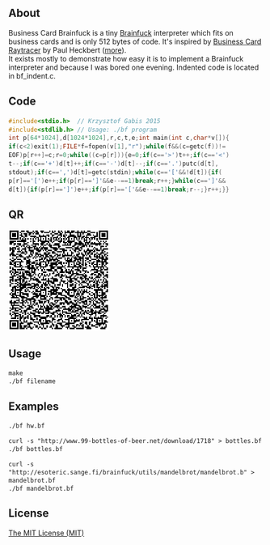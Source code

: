 ## About
Business Card Brainfuck is a tiny [Brainfuck](http://en.wikipedia.org/wiki/Brainfuck) interpreter which fits on business cards and is only 512 bytes of code. It's inspired by [Business Card Raytracer](http://www.cs.utah.edu/~aek/code/card.cpp) by Paul Heckbert ([more](http://fabiensanglard.net/rayTracing_back_of_business_card/)).  
It exists mostly to demonstrate how easy it is to implement a Brainfuck interpreter and because I was bored one evening. Indented code is located in bf_indent.c.

## Code
```c
#include<stdio.h>  // Krzysztof Gabis 2015
#include<stdlib.h> // Usage: ./bf program
int p[64*1024],d[1024*1024],r,c,t,e;int main(int c,char*v[]){
if(c<2)exit(1);FILE*f=fopen(v[1],"r");while(f&&(c=getc(f))!=
EOF)p[r++]=c;r=0;while((c=p[r])){e=0;if(c=='>')t++;if(c=='<')
t--;if(c=='+')d[t]++;if(c=='-')d[t]--;if(c=='.')putc(d[t],
stdout);if(c==',')d[t]=getc(stdin);while(c=='['&&!d[t]){if(
p[r]=='[')e++;if(p[r]==']'&&e--==1)break;r++;}while(c==']'&&
d[t]){if(p[r]==']')e++;if(p[r]=='['&&e--==1)break;r--;}r++;}}

```

## QR
![QR Code](qr.png)

## Usage

```
make
./bf filename
```

## Examples
```
./bf hw.bf
```
```
curl -s "http://www.99-bottles-of-beer.net/download/1718" > bottles.bf
./bf bottles.bf
```

```
curl -s "http://esoteric.sange.fi/brainfuck/utils/mandelbrot/mandelbrot.b" > mandelbrot.bf
./bf mandelbrot.bf
```

## License
[The MIT License (MIT)](http://opensource.org/licenses/mit-license.php)
